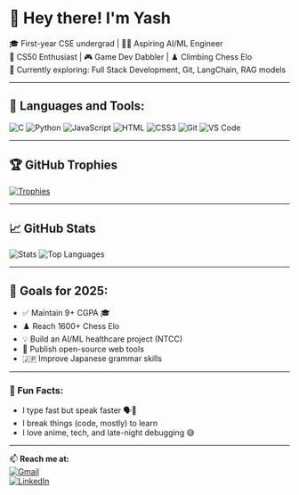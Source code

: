 # 👋 Hey there! I'm Yash

🎓 First-year CSE undergrad | 👨‍💻 Aspiring AI/ML Engineer  
🔧 CS50 Enthusiast | 🎮 Game Dev Dabbler | ♟️ Climbing Chess Elo  
🌱 Currently exploring: Full Stack Development, Git, LangChain, RAG models

---

## 🧰 Languages and Tools:
![C](https://img.shields.io/badge/C-A8B9CC?style=flat-square&logo=c&logoColor=white)
![Python](https://img.shields.io/badge/Python-3776AB?style=flat-square&logo=python&logoColor=white)
![JavaScript](https://img.shields.io/badge/JavaScript-F7DF1E?style=flat-square&logo=javascript&logoColor=black)
![HTML](https://img.shields.io/badge/HTML5-E34F26?style=flat-square&logo=html5&logoColor=white)
![CSS3](https://img.shields.io/badge/CSS3-1572B6?style=flat-square&logo=css3&logoColor=white)
![Git](https://img.shields.io/badge/Git-F05032?style=flat-square&logo=git&logoColor=white)
![VS Code](https://img.shields.io/badge/VS_Code-007ACC?style=flat-square&logo=visual-studio-code&logoColor=white)

---

## 🏆 GitHub Trophies
[![Trophies](https://github-profile-trophy.vercel.app/?username=wolfenyash&theme=monokai&no-frame=true&column=7)](https://github.com/ryo-ma/github-profile-trophy)

---

## 📈 GitHub Stats
![Stats](https://github-readme-stats.vercel.app/api?username=wolfenyash&show_icons=true&theme=tokyonight&hide=issues)
![Top Languages](https://github-readme-stats.vercel.app/api/top-langs/?username=wolfenyash&layout=compact&theme=tokyonight)

---

## 📌 Goals for 2025:
- ✅ Maintain 9+ CGPA 🎓
- ♟️ Reach 1600+ Chess Elo
- 💡 Build an AI/ML healthcare project (NTCC)
- 🔗 Publish open-source web tools
- 🇯🇵 Improve Japanese grammar skills

---

### 🎯 Fun Facts:
- I type fast but speak faster 🗣️💨
- I break things (code, mostly) to learn
- I love anime, tech, and late-night debugging 😅

---

📫 **Reach me at:**  
[![Gmail](https://img.shields.io/badge/-Email-D14836?style=flat-square&logo=gmail&logoColor=white)](mailto:your-email@example.com)  
[![LinkedIn](https://img.shields.io/badge/LinkedIn-blue?style=flat-square&logo=linkedin&logoColor=white)](https://linkedin.com/in/your-profile)
